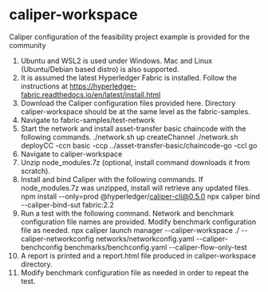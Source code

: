 # caliper-workspace
Caliper configuration of the feasibility project example is provided for the community

1. Ubuntu and WSL2 is used under Windows. Mac and Linux (Ubuntu/Debian based distro) is also supported.
2. It is assumed the latest Hyperledger Fabric is installed. Follow the instructions at https://hyperledger-fabric.readthedocs.io/en/latest/install.html
3. Download the Caliper configuration files provided here. Directory caliper-workspace should be at the same level as the fabric-samples.
4. Navigate to fabric-samples/test-network
5. Start the network and install asset-transfer basic chaincode with the following commands.
  ./network.sh up createChannel
  ./network.sh deployCC -ccn basic -ccp ../asset-transfer-basic/chaincode-go -ccl go
6. Navigate to caliper-workspace
7. Unzip node_modules.7z (optional, install command downloads it from scratch).
8. Install and bind Caliper with the following commands. If node_modules.7z was unzipped, install will retrieve any updated files.
  npm install --only=prod @hyperledger/caliper-cli@0.5.0
  npx caliper bind --caliper-bind-sut fabric:2.2
9. Run a test with the following command. Network and benchmark configuration file names are provided. Modify benchmark configuration file as needed.
  npx caliper launch manager --caliper-workspace ./ --caliper-networkconfig networks/networkconfig.yaml --caliper-benchconfig benchmarks/benchconfig.yaml --caliper-flow-only-test
10. A report is printed and a report.html file produced in caliper-workspace directory.
11. Modify benchmark configuration file as needed in order to repeat the test.
